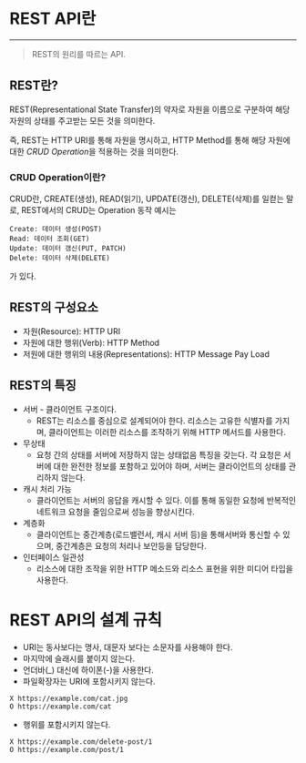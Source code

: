 # REST API란
- - -
> REST의 원리를 따르는 API. 

## REST란?

REST(Representational State Transfer)의 약자로 자원을 이름으로 구분하여 해당 자원의 상태를 주고받는 모든 것을 의미한다.

즉, REST는 HTTP URI를 통해 자원을 명시하고, HTTP Method를 통해 해당 자원에 대한 *CRUD Operation*을 적용하는 것을 의미한다.
### CRUD Operation이란?

CRUD란, CREATE(생성), READ(읽기), UPDATE(갱신), DELETE(삭제)를 일컫는 말로, REST에서의 CRUD는 Operation 동작 예시는
```
Create: 데이터 생성(POST)
Read: 데이터 조회(GET)
Update: 데이터 갱신(PUT, PATCH)
Delete: 데이터 삭제(DELETE)
```
가 있다.

## REST의 구성요소

* 자원(Resource): HTTP URI
* 자원에 대한 행위(Verb): HTTP Method
* 저원에 대한 행위의 내용(Representations): HTTP Message Pay Load

## REST의 특징

* 서버 - 클라이언트 구조이다.
  * REST는 리소스를 중심으로 설계되어야 한다. 리소스는 고유한 식별자를 가지며, 클라이언트는 이러한 리소스를 조작하기 위해 HTTP 메서드를 사용한다. 
* 무상태
  * 요청 간의 상태를 서버에 저장하지 않는 상태없음 특징을 갖는다. 각 요청은 서버에 대한 완전한 정보를 포함하고 있어야 하며, 서버는 클라이언트의 상태를 관리하지 않는다.
* 캐시 처리 가능
  * 클라이언트는 서버의 응답을 캐시할 수 있다. 이를 통해 동일한 요청에 반복적인 네트워크 요청을 줄임으로써 성능을 향상시킨다.
* 계층화
  * 클라이언트는 중간계층(로드밸런서, 캐시 서버 등)을 통해서버와 통신할 수 있으며, 중간계층은 요청의 처리나 보안등을 담당한다.
* 인터페이스 일관성
  * 리소스에 대한 조작을 위한 HTTP 메소드와 리소스 표현을 위한 미디어 타입을 사용한다.

# REST API의 설계 규칙

* URI는 동사보다는 명사, 대문자 보다는 소문자를 사용해야 한다.
* 마지막에 슬래시를 붙이지 않는다.
* 언더바(_) 대신에 하이폰(-)을 사용한다.
* 파일확장자는 URI에 포함시키지 않는다.
```
X https://example.com/cat.jpg
O https://example.com/cat
```
* 행위를 포함시키지 않는다.
```
X https://example.com/delete-post/1
O https://example.com/post/1
```
